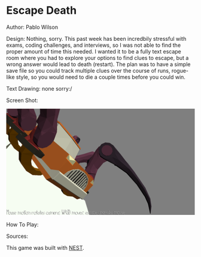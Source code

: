 # Escape Death

Author: Pablo Wilson

Design: Nothing, sorry. This past week has been incredbily stressful with exams, coding challenges, and interviews, so I was not able to find the proper amount of time this needed. I wanted it to be a fully text escape room where you had to explore your options to find clues to escape, but a wrong answer would lead to death (restart). The plan was to have a simple save file so you could track multiple clues over the course of runs, rogue-like style, so you would need to die a couple times before you could win.

Text Drawing: none sorry:/

Screen Shot:

![Screen Shot](screenshot.png)

How To Play: 

Sources: 

This game was built with [NEST](NEST.md).

